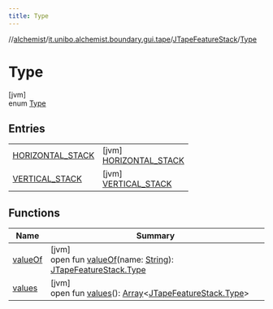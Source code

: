```yaml
---
title: Type
---
```

//[alchemist](../../../../index.html)/[it.unibo.alchemist.boundary.gui.tape](../../index.html)/[JTapeFeatureStack](../index.html)/[Type](index.html)



# Type



[jvm]\
enum [Type](index.html)



## Entries


| | |
|---|---|
| [HORIZONTAL_STACK](-h-o-r-i-z-o-n-t-a-l_-s-t-a-c-k/index.html) | [jvm]<br>[HORIZONTAL_STACK](-h-o-r-i-z-o-n-t-a-l_-s-t-a-c-k/index.html) |
| [VERTICAL_STACK](-v-e-r-t-i-c-a-l_-s-t-a-c-k/index.html) | [jvm]<br>[VERTICAL_STACK](-v-e-r-t-i-c-a-l_-s-t-a-c-k/index.html) |


## Functions


| Name | Summary |
|---|---|
| [valueOf](value-of.html) | [jvm]<br>open fun [valueOf](value-of.html)(name: [String](https://docs.oracle.com/javase/8/docs/api/java/lang/String.html)): [JTapeFeatureStack.Type](index.html) |
| [values](values.html) | [jvm]<br>open fun [values](values.html)(): [Array](https://kotlinlang.org/api/latest/jvm/stdlib/kotlin/-array/index.html)<[JTapeFeatureStack.Type](index.html)> |

